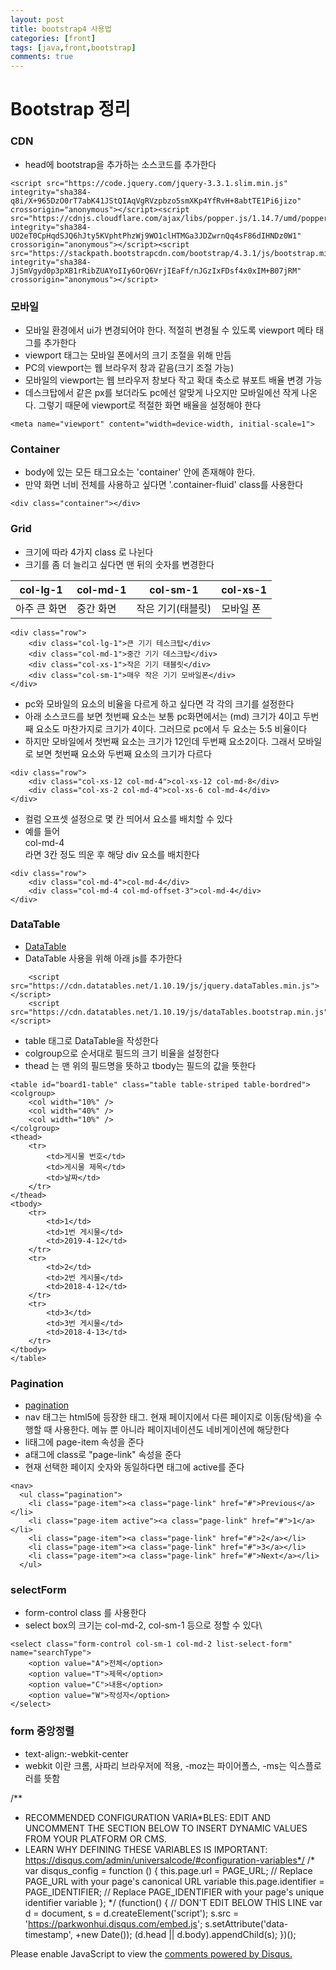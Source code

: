 ```yaml
---
layout: post
title: bootstrap4 사용법
categories: [front]
tags: [java,front,bootstrap]
comments: true
---
```


# Bootstrap 정리

### CDN
- head에 bootstrap을 추가하는 소스코드를 추가한다

~~~
<script src="https://code.jquery.com/jquery-3.3.1.slim.min.js" integrity="sha384-q8i/X+965DzO0rT7abK41JStQIAqVgRVzpbzo5smXKp4YfRvH+8abtTE1Pi6jizo" crossorigin="anonymous"></script><script src="https://cdnjs.cloudflare.com/ajax/libs/popper.js/1.14.7/umd/popper.min.js" integrity="sha384-UO2eT0CpHqdSJQ6hJty5KVphtPhzWj9WO1clHTMGa3JDZwrnQq4sF86dIHNDz0W1" crossorigin="anonymous"></script><script src="https://stackpath.bootstrapcdn.com/bootstrap/4.3.1/js/bootstrap.min.js" integrity="sha384-JjSmVgyd0p3pXB1rRibZUAYoIIy6OrQ6VrjIEaFf/nJGzIxFDsf4x0xIM+B07jRM" crossorigin="anonymous"></script>

~~~

### 모바일
- 모바일 환경에서 ui가 변경되어야 한다. 적절히 변경될 수 있도록 viewport 메타 태그를 추가한다
- viewport 태그는 모바일 폰에서의 크기 조절을 위해 만듬
- PC의 viewport는 웹 브라우저 창과 같음(크기 조절 가능)
- 모바일의 viewport는 웹 브라우저 창보다 작고 확대 축소로 뷰포트 배율 변경 가능
- 데스크탑에서 같은 px를 보더라도 pc에선 알맞게 나오지만 모바일에선 작게 나온다. 그렇기 때문에 viewport로 적절한 화면 배율을 설정해야 한다


~~~
<meta name="viewport" content="width=device-width, initial-scale=1">    
~~~

### Container
- body에 있는 모든 태그요소는 'container' 안에 존재해야 한다.
- 만약 화면 너비 전체를 사용하고 싶다면 '.container-fluid' class를 사용한다

~~~
<div class="container"></div>
~~~

### Grid
- 크기에 따라 4가지 class 로 나뉜다
- 크기를 좀 더 늘리고 싶다면 맨 뒤의 숫자를 변경한다

| col-lg-1 | col-md-1 | col-sm-1 | col-xs-1 |
|----------|---------|---------|---------|
| 아주 큰 화면| 중간 화면 | 작은 기기(태블릿) | 모바일 폰

~~~
<div class="row">
    <div class="col-lg-1">큰 기기 테스크탑</div>
    <div class="col-md-1">중간 기기 데스크탑</div>
    <div class="col-xs-1">작은 기기 태블릿</div>
    <div class="col-sm-1">매우 작은 기기 모바일폰</div>
</div>
~~~

- pc와 모바일의 요소의 비율을 다르게 하고 싶다면 각 각의 크기를 설정한다
- 아래 소스코드를 보면 첫번째 요소는 보통 pc화면에서는 (md) 크기가 4이고 두번째 요소도 마찬가지로 크기가 4이다. 그러므로 pc에서 두 요소는 5:5 비율이다
- 하지만 모바일에서 첫번째 요소는 크기가 12인데 두번째 요소2이다. 그래서 모바일로 보면 첫번째 요소와 두번째 요소의 크기가 다르다
~~~
<div class="row">
    <div class="col-xs-12 col-md-4">col-xs-12 col-md-8</div>
    <div class="col-xs-2 col-md-4">col-xs-6 col-md-4</div>
</div>
~~~

- 컬럼 오프셋 설정으로 몇 칸 띄어서 요소를 배치할 수 있다
- 예를 들어 <div class="col-md-4 col-md-offset-3">col-md-4</div> 라면 3칸 정도 띄운 후 해당 div 요소를 배치한다

~~~
<div class="row">
    <div class="col-md-4">col-md-4</div>
    <div class="col-md-4 col-md-offset-3">col-md-4</div>        
</div>
~~~

### DataTable
- [DataTable](https://datatables.net/examples/styling/bootstrap4)
- DataTable 사용을 위해 아래 js를 추가한다

~~~
    <script src="https://cdn.datatables.net/1.10.19/js/jquery.dataTables.min.js"></script>
    <script src="https://cdn.datatables.net/1.10.19/js/dataTables.bootstrap.min.js"></script>
~~~

- table 태그로 DataTable을 작성한다
- colgroup으로 순서대로 필드의 크기 비율을 설정한다
- thead 는 맨 위의 필드명을 뜻하고 tbody는 필드의 값을 뜻한다

~~~
<table id="board1-table" class="table table-striped table-bordred">
<colgroup>
    <col width="10%" />
    <col width="40%" />
    <col width="10%" />
</colgroup>
<thead>
    <tr>
        <td>게시물 번호</td>
        <td>게시물 제목</td>
        <td>날짜</td>
    </tr>
</thead>
<tbody>
    <tr>
        <td>1</td>
        <td>1번 게시물</td>
        <td>2019-4-12</td>
    </tr>
    <tr>
        <td>2</td>
        <td>2번 게시물</td>
        <td>2018-4-12</td>
    </tr>
    <tr>
        <td>3</td>
        <td>3번 게시물</td>
        <td>2018-4-13</td>
    </tr>
</tbody>
</table>
~~~

### Pagination
- [pagination](https://getbootstrap.com/docs/4.0/components/pagination/)
- nav 태그는 html5에 등장한 태그. 현재 페이지에서 다른 페이지로 이동(탐색)을 수행할 때 사용한다. 메뉴 뿐 아니라 페이지네이션도 네비게이션에 해당한다
- li태그에 page-item 속성을 준다
- a태그에 class로 "page-link" 속성을 준다
- 현재 선택한 페이지 숫자와 동일하다면 태그에 active를 준다

~~~
<nav>
  <ul class="pagination">
    <li class="page-item"><a class="page-link" href="#">Previous</a></li>
    <li class="page-item active"><a class="page-link" href="#">1</a></li>
    <li class="page-item"><a class="page-link" href="#">2</a></li>
    <li class="page-item"><a class="page-link" href="#">3</a></li>
    <li class="page-item"><a class="page-link" href="#">Next</a></li>
  </ul>
~~~

### selectForm
- form-control class 를 사용한다
- select box의 크기는 col-md-2, col-sm-1 등으로 정할 수 있다\

~~~
<select class="form-control col-sm-1 col-md-2 list-select-form" name="searchType">
    <option value="A">전체</option>
    <option value="T">제목</option>
    <option value="C">내용</option>
    <option value="W">작성자</option>
</select>
~~~

### form 중앙정렬
- text-align:-webkit-center
- webkit 이란 크롬, 사파리 브라우저에 적용, -moz는 파이어폴스, -ms는 익스플로러를 뜻함

/**
*  RECOMMENDED CONFIGURATION VARIA*BLES: EDIT AND UNCOMMENT THE SECTION BELOW TO INSERT DYNAMIC VALUES FROM YOUR PLATFORM OR CMS.
*  LEARN WHY DEFINING THESE VARIABLES IS IMPORTANT: https://disqus.com/admin/universalcode/#configuration-variables*/
/*
var disqus_config = function () {
this.page.url = PAGE_URL;  // Replace PAGE_URL with your page's canonical URL variable
this.page.identifier = PAGE_IDENTIFIER; // Replace PAGE_IDENTIFIER with your page's unique identifier variable
};
*/
(function() { // DON'T EDIT BELOW THIS LINE
var d = document, s = d.createElement('script');
s.src = 'https://parkwonhui.disqus.com/embed.js';
s.setAttribute('data-timestamp', +new Date());
(d.head || d.body).appendChild(s);
})();
</script>
<noscript>Please enable JavaScript to view the <a href="https://disqus.com/?ref_noscript">comments powered by Disqus.</a></noscript>